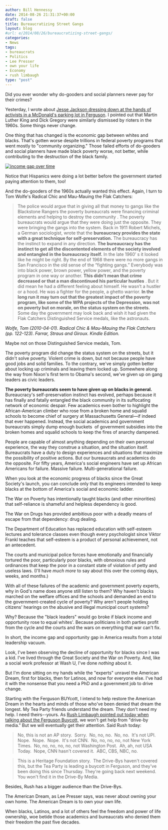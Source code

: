 ```yaml
---
author: Bill Hennessy
date: 2014-08-26 21:31:37+00:00
draft: false
title: Bureaucratizing Street Gangs
layout: blog
#url: e/2014/08/26/bureaucratizing-street-gangs/
categories:
- News
tags:
- bureaucrats
- Politics
- Lee Presser
- own your life
- Economy
- rush limbaugh
type: "post"
---
```


Did you ever wonder why do-gooders and social planners never pay for their crimes?

Yesterday, I wrote about [Jesse Jackson dressing down at the hands of activists in a McDonald's parking lot in Ferguson](https://hennessysview.com/2014/08/25/exposing-race-hustlers-ferguson/). I pointed out that Martin Luther King and Dick Gregory were similarly dismissed by rioters in the 1960s. Some things never change.

One thing that has changed is the economic gap between whites and blacks. That's gotten worse despite trillions in federal poverty programs that went mostly to "community organizing." Those failed efforts of do-gooders and social planners have made black poverty worse, not better, while contributing to the destruction of the black family.

[![income gap over time](https://hennessysview.com/wp-content/uploads/2014/07/income-gap-races-US-1960-to-present.png)
](https://hennessysview.com/wp-content/uploads/2014/07/income-gap-races-US-1960-to-present.png)

Notice that Hispanics were doing a lot better before the government started paying attention to them, too!

And the do-gooders of the 1960s actually wanted this effect. Again, I turn to Tom Wolfe's Radical Chic and Mau-Mauing the Flak Catchers:



> The police would argue that in giving all that money to gangs like the Blackstone Rangers the poverty bureaucrats were financing criminal elements and helping to destroy the community . The poverty bureaucrats would argue that they were doing just the opposite. They were bringing the gangs into the system. Back in 1911 Robert Michels, a German sociologist, wrote that the **bureaucracy provides the state with a great technique for self-preservation.** The bureaucracy has the instinct to expand in any direction. **The bureaucracy has the instinct to get all the discontented elements of the society involved and entangled in the bureaucracy itself.** In the late 1960’ s it looked like he might be right. By the end of 1968 there were no more gangs in San Francisco in the old sense of the “fighting gangs.” Everybody was into black power, brown power, yellow power, and the poverty program in one way or another. **This didn’t mean that crime decreased or that a man discontinued his particular hustles** . But it did mean he had a different feeling about himself. He wasn’t a hustler or a hood. He was a fighter for the people, a ghetto warrior. **In the long run it may turn out that the greatest impact of the poverty program, like some of the WPA projects of the Depression, was not on poverty but on morale, on the status system on the streets.** Some day the government may look back and wish it had given the Flak Catchers Distinguished Service medals, like the astronauts.

_Wolfe, Tom (2010-04-01). Radical Chic & Mau-Mauing the Flak Catchers (pp. 122-123). Farrar, Straus and Giroux. Kindle Edition._



Maybe not on those Distinguished Service medals, Tom.

The poverty program did change the status system on the streets, but it didn't solve poverty. Violent crime is down, but not because people have good jobs and solid families. To the contrary, we've simply gotten better about locking up criminals and leaving them locked up. Somewhere along the way from Nixon's first term to Obama's second, we've given up on gang leaders as civic leaders.

**The poverty bureaucrats seem to have given up on blacks in general.** Bureaucracy's self-preservation instinct has evolved, perhaps because it has finally and fatally entangled the black community in its suffocating network of economic despair. Few academics even bother to highlight the African-American climber who rose from a broken home and squalid schools to become chief of surgery at Massachusetts General—if indeed that ever happened. Instead, the social academics and government bureaucrats simply dump enough buckets  of government subsidies into the broken homes and squalid schools to keep the fires of anarchy dampened.

People are capable of almost anything depending on their own personal experience, the way they construe a situation, and the situation itself. Bureaucrats have a duty to design experiences and situations that maximize the possibility of positive actions. But our bureaucrats and academics do the opposite. For fifty years, America's social engineers have set up African Americans for failure. Massive failure. Multi-generational failure.

When you look at the economic progress of blacks since the Great Society's launch, you can conclude only that its engineers intended to keep blacks at the bottom of America's social and economic ladder.

The War on Poverty has intentionally taught blacks (and other minorities) that self-reliance is shameful and helpless dependency is good.

The War on Drugs has provided ambitious poor with a deadly means of escape from that dependency: drug dealing.

The Department of Education has replaced education with self-esteem lectures and tolerance classes even though every psychologist since Viktor Frankl teaches that self-esteem is a product of personal achievement, not an antecedent.

The courts and municipal police forces have emotionally and financially tortured the poor, particularly poor blacks, with obnoxious rules and ordinances that keep the poor in a constant state of violation of petty and useless laws. (I'll have _much more_ to say about this over the coming days, weeks, and months.)

With all of these failures of the academic and government poverty experts, why in God's name does anyone still listen to them? Why haven't blacks marched on the welfare offices and the schools and demanded an end to the government-created cycle of poverty? Why aren't people holding citizens' hearings on the abusive and illegal municipal court systems?

Why? Because the "black leaders" would go broke if black income and opportunity rose to equal whites'. Because politicians in both parties profit from the cycle and the courts and the wars on everything that war can't fix.

In short, the income gap and opportunity gap in America results from a total leadership vacuum.

Look, I've been observing the decline of opportunity for blacks since I was a kid. I've lived through the Great Society and the War on Poverty. And, like a social work professor at Wash U, I've done _nothing_ about it.

But I'm done sitting on my hands while the "experts" unravel the American Dream, first for blacks, then for Latinos, and now for everyone else. I've had it with the nonsense that you need a PhD and a government job to drive change.

Starting with the Ferguson BUYcott, I intend to help restore the American Dream in the hearts and minds of those who've been denied that dream the longest. My Tea Party friends understand the dream. They don't need my help. I need theirs--yours. As [Rush Limbaugh pointed out today when talking about the Ferguson Buycott,](https://www.rushlimbaugh.com/daily/2014/08/26/quick_hits_page) we won't get help from "drive-by media." But we will eventually get their attention. Said Rush today:



> 

> 
> No, this is not an AP story.  Sorry.  No, no, no.  No, no.  It's not UPI.  Nope.  Nope.  Nope.  It's not CNN.  No, no, no, no, not New York Times.  No, no, no, no, no, not Washington Post.  Ah, ah, not USA Today.  Nope, CNN hasn't covered it.  ABC, CBS, NBC, no.
> 
> 

> 
> This is a Heritage Foundation story.  The Drive-Bys haven't covered this, but the Tea Party is leading a buycott in Ferguson, and they've been doing this since Thursday. They're going back next weekend.  You won't find it in the Drive-By Media.
> 
> 




Besides, Rush has a bigger audience than the Drive-Bys.

The American Dream, as Lee Presser says, was never about owning your own home. The American Dream is to own your own life.

When blacks, Latinos, and a lot of others feel the freedom and power of life ownership, woe betide those academics and bureaucrats who denied them their freedom the past five decades.


